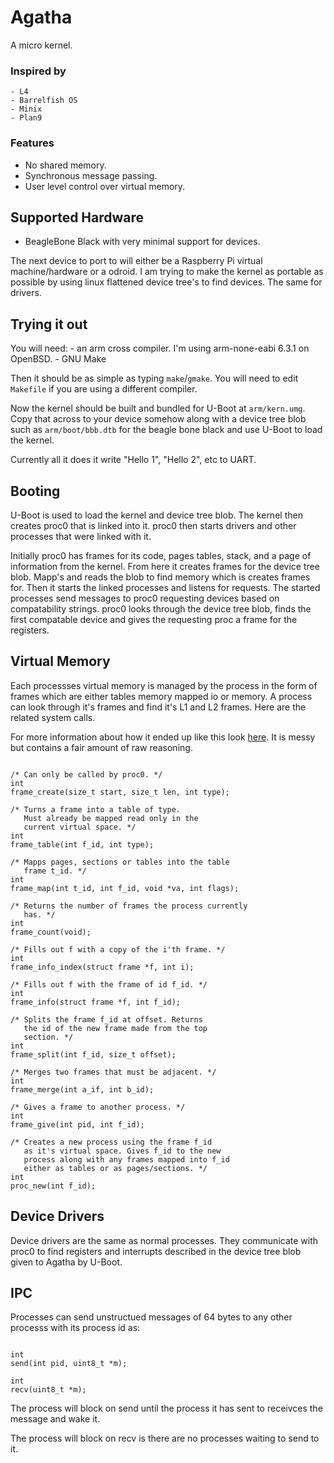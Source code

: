 # Agatha

A micro kernel.

### Inspired by

	- L4
	- Barrelfish OS
	- Minix
	- Plan9

### Features
	
  - No shared memory.
  - Synchronous message passing.
  - User level control over virtual memory.

## Supported Hardware

  - BeagleBone Black with very minimal support for 
    devices.

The next device to port to will either be a Raspberry Pi
virtual machine/hardware or a odroid. I am trying to make
the kernel as portable as possible by using linux flattened
device tree's to find devices. The same for drivers.

## Trying it out

You will need:
	- an arm cross compiler. I'm using arm-none-eabi
	6.3.1 on OpenBSD. 
	- GNU Make

Then it should be as simple as typing `make`/`gmake`.
You will need to edit `Makefile` if you are using a 
different compiler.

Now the kernel should be built and bundled for U-Boot
at `arm/kern.umg`. Copy that across to your device
somehow along with a device tree blob such as 
`arm/boot/bbb.dtb` for the beagle bone black and use
U-Boot to load the kernel.

Currently all it does it write "Hello 1", "Hello 2", etc
to UART.

## Booting

U-Boot is used to load the kernel and device tree blob.
The kernel then creates proc0 that is linked into it.
proc0 then starts drivers and other processes that were
linked with it. 

Initially proc0 has frames for its code, pages tables,
stack, and a page of information from the kernel. From
here it creates frames for the device tree blob. Mapp's
and reads the blob to find memory which is creates frames
for. Then it starts the linked processes and listens 
for requests. The started processes send messages to proc0
requesting devices based on compatability strings. proc0
looks through the device tree blob, finds the first 
compatable device and gives the requesting proc a frame
for the registers.

## Virtual Memory

Each processses virtual memory is managed by the process
in the form of frames which are either tables memory mapped
io or memory. A process can look through it's frames and 
find it's L1 and L2 frames. Here are the related system
calls.

For more information about how it ended up like this
look [here](docs/memory.md). It is messy but contains
a fair amount of raw reasoning.

```

/* Can only be called by proc0. */
int
frame_create(size_t start, size_t len, int type);

/* Turns a frame into a table of type.
   Must already be mapped read only in the
   current virtual space. */
int
frame_table(int f_id, int type);

/* Mapps pages, sections or tables into the table
   frame t_id. */
int
frame_map(int t_id, int f_id, void *va, int flags);

/* Returns the number of frames the process currently
   has. */
int
frame_count(void);

/* Fills out f with a copy of the i'th frame. */
int
frame_info_index(struct frame *f, int i);

/* Fills out f with the frame of id f_id. */
int
frame_info(struct frame *f, int f_id);

/* Splits the frame f_id at offset. Returns
   the id of the new frame made from the top
   section. */
int
frame_split(int f_id, size_t offset);

/* Merges two frames that must be adjacent. */
int
frame_merge(int a_if, int b_id);

/* Gives a frame to another process. */
int
frame_give(int pid, int f_id);

/* Creates a new process using the frame f_id 
   as it's virtual space. Gives f_id to the new
   process along with any frames mapped into f_id
   either as tables or as pages/sections. */
int
proc_new(int f_id);

```

## Device Drivers

Device drivers are the same as normal processes.
They communicate with proc0 to find registers and
interrupts described in the device tree blob given
to Agatha by U-Boot. 

## IPC

Processes can send unstructued messages
of 64 bytes to any other processs with its process
id as:

```

int
send(int pid, uint8_t *m);

int
recv(uint8_t *m);

```

The process will block on send until the process
it has sent to receivces the message and wake it.

The process will block on recv is there are no
processes waiting to send to it.



